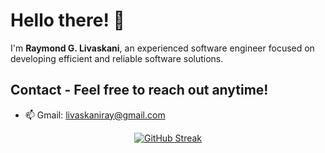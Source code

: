 # Hello there! 👋 

I'm **Raymond G. Livaskani**, an experienced software engineer focused on developing efficient and reliable software solutions.                
      
## Contact - Feel free to reach out anytime!       
     
- 📫 Gmail: [livaskaniray@gmail.com](mailto:livaskaniray@gmail.com)    
<p align="center">   
  <tr>
    <td align="center" style="padding=0;width=50%;">
<a href="https://git.io/streak-stats"><img src="https://streak-stats.demolab.com?user=rliva&theme=highcontrast&hide_border=true&border_radius=4.6" alt="GitHub Streak" /></a>
    </td>
  </tr>
</p>
